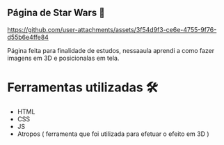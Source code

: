 ## Página de Star Wars 💫

https://github.com/user-attachments/assets/3f54d9f3-ce6e-4755-9f76-d55b6e4ffe84

Página feita para finalidade de estudos, nessaaula aprendi a como fazer imagens em 3D e posicionalas em tela.

# Ferramentas utilizadas 🛠️
+ HTML
+ CSS
+ JS
+ Atropos ( ferramenta que foi utilizada para efetuar o efeito em 3D )

